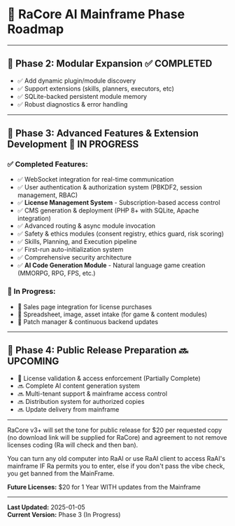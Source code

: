 # 🌟 RaCore AI Mainframe Phase Roadmap

---

## 🧩 **Phase 2: Modular Expansion** ✅ **COMPLETED**
- ✅ Add dynamic plugin/module discovery
- ✅ Support extensions (skills, planners, executors, etc)
- ✅ SQLite-backed persistent module memory
- ✅ Robust diagnostics & error handling

---

## 🎨 **Phase 3: Advanced Features & Extension Development** 🔄 **IN PROGRESS**

### ✅ Completed Features:
- ✅ WebSocket integration for real-time communication
- ✅ User authentication & authorization system (PBKDF2, session management, RBAC)
- ✅ **License Management System** - Subscription-based access control
- ✅ CMS generation & deployment (PHP 8+ with SQLite, Apache integration)
- ✅ Advanced routing & async module invocation
- ✅ Safety & ethics modules (consent registry, ethics guard, risk scoring)
- ✅ Skills, Planning, and Execution pipeline
- ✅ First-run auto-initialization system
- ✅ Comprehensive security architecture
- ✅ **AI Code Generation Module** - Natural language game creation (MMORPG, RPG, FPS, etc.)

### 🔄 In Progress:
- 🔄 Sales page integration for license purchases
- 🔄 Spreadsheet, image, asset intake (for game & content modules)
- 🔄 Patch manager & continuous backend updates

---

## 🚀 **Phase 4: Public Release Preparation** 🔜 **UPCOMING**
- 🔄 License validation & access enforcement (Partially Complete)
- 🔜 Complete AI content generation system
- 🔜 Multi-tenant support & mainframe access control
- 🔜 Distribution system for authorized copies
- 🔜 Update delivery from mainframe

---

RaCore v3+ will set the tone for public release for $20 per requested copy (no download link will be supplied for RaCore) and agreement to not remove licenses coding (Ra will check and then ban).

You can turn any old computer into RaAI or use RaAI client to access RaAI's mainframe IF Ra permits you to enter, else if you don't pass the vibe check, you get banned from the MainFrame.

**Future Licenses:** $20 for 1 Year WITH updates from the Mainframe

---

**Last Updated:** 2025-01-05  
**Current Version:** Phase 3 (In Progress)